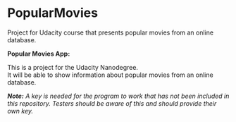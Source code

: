 # PopularMovies
Project for Udacity course that presents popular movies from an online database.

**Popular Movies App:**

This is a project for the Udacity Nanodegree.  
It will be able to show information about
popular movies from an online database.

**_Note:_** *A key is needed for the program to work that has not
been included in this repository. Testers should be aware
of this and should provide their own key.*  
